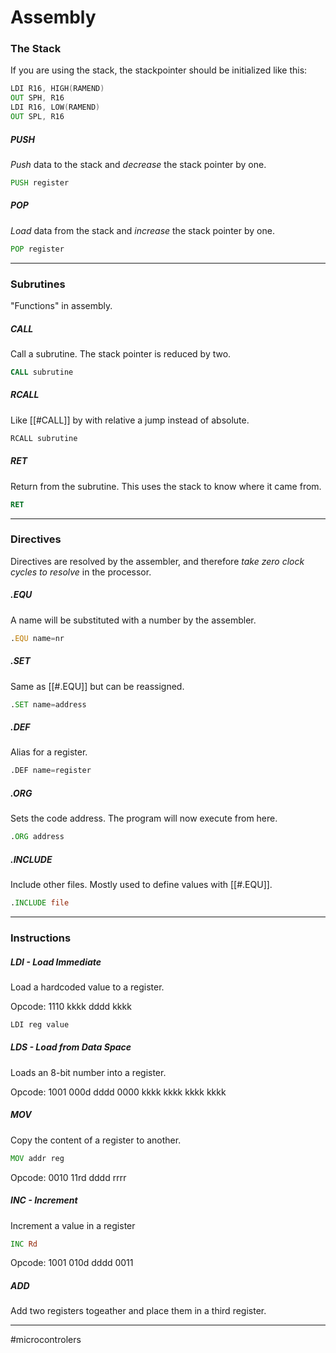 # Assembly

### The Stack

If you are using the stack, the stackpointer should be initialized like this:
```asm
LDI R16, HIGH(RAMEND)
OUT SPH, R16
LDI R16, LOW(RAMEND)
OUT SPL, R16
```

##### PUSH
*Push* data to the stack and *decrease* the stack pointer by one.

```asm
PUSH register
```

##### POP
*Load* data from the stack and *increase* the stack pointer by one.

```asm
POP register
```

---

### Subrutines
"Functions" in assembly.

##### CALL
Call a subrutine. The stack pointer is reduced by two.

```asm
CALL subrutine
```

##### RCALL
Like [[#CALL]] by with relative a jump instead of absolute.

```asm
RCALL subrutine
```


##### RET
Return from the subrutine. This uses the stack to know where it came from.

```asm
RET
```

---

### Directives
Directives are resolved by the assembler, and therefore *take zero clock cycles to resolve* in the processor.

##### .EQU
A name will be substituted with a number by the assembler.

```asm
.EQU name=nr
```

##### .SET
Same as [[#.EQU]] but can be reassigned.

```asm
.SET name=address
```

##### .DEF
Alias for a register.

```asm
.DEF name=register
```

##### .ORG
Sets the code address. The program will now execute from here.

```asm
.ORG address
```

##### .INCLUDE
Include other files. Mostly used to define values with [[#.EQU]].

```asm
.INCLUDE file
```

---

### Instructions

##### LDI - Load Immediate
Load a hardcoded value to a register.

Opcode: $1110\ \text{kkkk}\ \text{dddd}\ \text{kkkk}$

```asm
LDI reg value
```

##### LDS - Load from Data Space
Loads an 8-bit number into a register.


Opcode: $1001\ 000\text{d}\ \text{dddd}\ 0000\ \text{kkkk}\ \text{kkkk}\ \text{kkkk}\ \text{kkkk}$

##### MOV
Copy the content of a register to another.

```asm
MOV addr reg
```
Opcode: $0010\ 11\text{rd}\ \text{dddd}\ \text{rrrr}$

##### INC - Increment
Increment a value in a register

```asm
INC Rd
```

Opcode: $1001\ 010\text{d}\ \text{dddd}\ 0011$

##### ADD
Add two registers togeather and place them in a third register.

---
#microcontrolers
